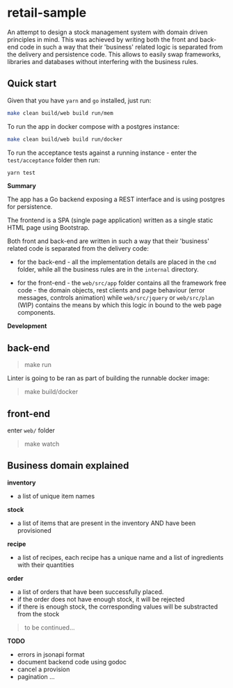 # retail-sample

An attempt to design a stock management system with domain driven principles in mind.
This was achieved by writing both the front and back-end code in such a way that their 'business' related logic is separated from the delivery and persistence code.
This allows to easily swap frameworks, libraries and databases without interfering with the business rules.

## Quick start

Given that you have `yarn` and `go` installed, just run:

```sh
make clean build/web build run/mem
```

To run the app in docker compose with a postgres instance:

```sh
make clean build/web build run/docker
```

To run the acceptance tests against a running instance - enter the `test/acceptance` folder then run:

```sh
yarn test
```

**Summary**

The app has a Go backend exposing a REST interface and is using postgres for persistence.

The frontend is a SPA (single page application) written as a single static HTML page using Bootstrap.

Both front and back-end are written in such a way that their 'business' related code is separated from the delivery code:

- for the back-end - all the implementation details are placed in the `cmd` folder, while all the business rules are in the `internal` directory.

- for the front-end - the `web/src/app` folder contains all the framework free code - the domain objects, rest clients and page behaviour (error messages, controls animation) while `web/src/jquery` or `web/src/plan` (WIP) contains the means by which this logic in bound to the web page components.

**Development**

## back-end

> make run

Linter is going to be ran as part of building the runnable docker image:

> make build/docker

## front-end

enter `web/` folder

> make watch

## Business domain explained

**inventory**

- a list of unique item names

**stock**

- a list of items that are present in the inventory AND have been provisioned

**recipe**

- a list of recipes, each recipe has a unique name and a list of ingredients with their quantities

**order**

- a list of orders that have been successfully placed.
- if the order does not have enough stock, it will be rejected
- if there is enough stock, the corresponding values will be substracted from the stock

> to be continued...

**TODO**

- errors in jsonapi format
- document backend code using godoc
- cancel a provision
- pagination
  ...
